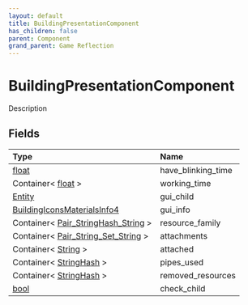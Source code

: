 ```yaml
---
layout: default
title: BuildingPresentationComponent
has_children: false
parent: Component
grand_parent: Game Reflection
---
```

# BuildingPresentationComponent
Description 

## Fields

| Type | Name |
|:----------|:--------------|
| [float](/riftbreaker-wiki/docs/game-reflection/components/float/) | have_blinking_time |
| Container< [float](/riftbreaker-wiki/docs/game-reflection/components/float/) > | working_time |
| [Entity](/riftbreaker-wiki/docs/game-reflection/classes/entity/) | gui_child |
| [BuildingIconsMaterialsInfo4](/riftbreaker-wiki/docs/game-reflection/components/building_icons_materials_info4/) | gui_info |
| Container< [Pair_StringHash_String](/riftbreaker-wiki/docs/game-reflection/classes/pair__string_hash__string/) > | resource_family |
| Container< [Pair_String_Set_String](/riftbreaker-wiki/docs/game-reflection/classes/pair__string__set__string/) > | attachments |
| Container< [String](/riftbreaker-wiki/docs/game-reflection/components/string/) > | attached |
| Container< [StringHash](/riftbreaker-wiki/docs/game-reflection/classes/string_hash/) > | pipes_used |
| Container< [StringHash](/riftbreaker-wiki/docs/game-reflection/classes/string_hash/) > | removed_resources |
| [bool](/riftbreaker-wiki/docs/game-reflection/components/bool/) | check_child |

